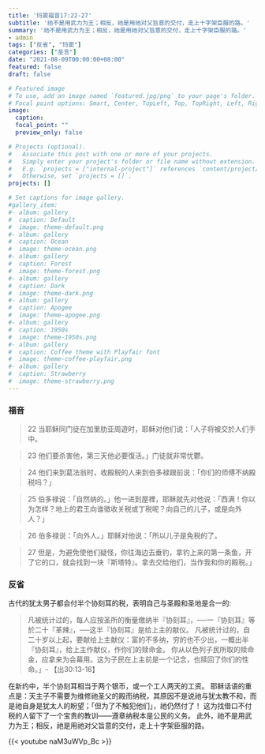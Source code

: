 ```yaml
---
title: '玛窦福音17:22-27'
subtitle: '祂不是用武力为王；相反，祂是用祂对父旨意的交付，走上十字架臣服的路。'
summary: '祂不是用武力为王；相反，祂是用祂对父旨意的交付，走上十字架臣服的路。'
- admin
tags: ["反省", "玛窦"]
categories: ["圣言"]
date: "2021-08-09T00:00:00+08:00"
featured: false
draft: false

# Featured image
# To use, add an image named `featured.jpg/png` to your page's folder.
# Focal point options: Smart, Center, TopLeft, Top, TopRight, Left, Right, BottomLeft, Bottom, BottomRight
image:
  caption:
  focal_point: ""
  preview_only: false

# Projects (optional).
#   Associate this post with one or more of your projects.
#   Simply enter your project's folder or file name without extension.
#   E.g. `projects = ["internal-project"]` references `content/project/deep-learning/index.md`.
#   Otherwise, set `projects = []`.
projects: []

# Set captions for image gallery.
#gallery_item:
#- album: gallery
#  caption: Default
#  image: theme-default.png
#- album: gallery
#  caption: Ocean
#  image: theme-ocean.png
#- album: gallery
#  caption: Forest
#  image: theme-forest.png
#- album: gallery
#  caption: Dark
#  image: theme-dark.png
#- album: gallery
#  caption: Apogee
#  image: theme-apogee.png
#- album: gallery
#  caption: 1950s
#  image: theme-1950s.png
#- album: gallery
#  caption: Coffee theme with Playfair font
#  image: theme-coffee-playfair.png
#- album: gallery
#  caption: Strawberry
#  image: theme-strawberry.png
---
```


### 福音
> 22 当耶稣同门徒在加里肋亚周遊时，耶稣对他们说：「人子将被交於人们手中。

> 23 他们要杀害他，第三天他必要復活。」门徒就非常忧鬱。

> 24 他们来到葛法翁时，收殿税的人来到伯多禄跟前说：「你们的师傅不纳殿税吗？」

> 25 伯多禄说：「自然纳的。」他一进到屋裡，耶稣就先对他说：「西满！你以为怎样？地上的君王向谁徵收关税或丁税呢？向自己的儿子，或是向外人？」

> 26 伯多禄说：「向外人。」耶稣对他说：「所以儿子是免税的了。

> 27 但是，为避免使他们疑怪，你往海边去垂钓，拿钓上来的第一条鱼，开了它的口，就会找到一块『斯塔特』。拿去交给他们，当作我和你的殿税。」

### 反省
古代的犹太男子都会付半个协刻耳的税，表明自己与圣殿和圣地是合一的:
>  凡被统计过的，每人应按圣所的衡量缴纳半『协刻耳』，──一『协刻耳』等於二十『革辣』，──这半『协刻耳』是给上主的献仪。 凡被统计过的，自二十岁以上起，要献给上主献仪：富的不多纳，穷的也不少出，一概出半『协刻耳』，给上主作献仪，作你们的赎命金。 你从以色列子民所取的赎命金，应拿来为会幕用。这为子民在上主前是一个记念，也赎回了你们的性命。」- 【出30:13-16】

在新约中，半个协刻耳相当于两个银币，或一个工人两天的工资。 耶稣话语的重点是：天主子不需要为维修祂圣父的殿而纳税，其原因不是说祂与犹太教不和，而是祂自身是犹太人的盼望；「但为了不触犯他们」，祂仍然付了！ 这为找借口不付税的人留下了一个宝贵的教训——遵章纳税本是公民的义务。 此外，祂不是用武力为王；相反，祂是用祂对父旨意的交付，走上十字架臣服的路。

{{< youtube naM3uWVp_Bc >}}
